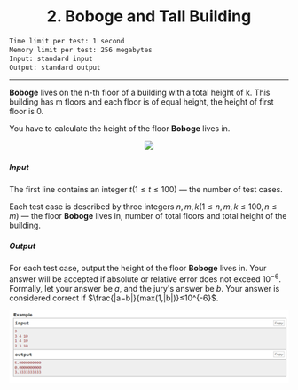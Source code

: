 <h1 align="center">2. Boboge and Tall Building</h1>

    Time limit per test: 1 second
    Memory limit per test: 256 megabytes
    Input: standard input
    Output: standard output

<hr>

<b>Boboge</b> lives on the n-th floor of a building with a total height of k. This building has m floors and each floor is of equal height, the height of first floor is 0.

You have to calculate the height of the floor <b>Boboge</b> lives in.

<p align="center">
<img src="https://espresso.codeforces.com/773fc3cf710170011bee0bcd2cbd1772db324154.png">
</p>

<h5>Input</h5>

The first line contains an integer $t(1≤t≤100)$ — the number of test cases.

Each test case is described by three integers $n,m,k(1≤n,m,k≤100,n≤m)$ — the floor <b>Boboge</b> lives in, number of total floors and total height of the building.

<h5>Output</h5>

For each test case, output the height of the floor <b>Boboge</b> lives in. Your answer will be accepted if absolute or relative error does not exceed $10^{-6}$. Formally, let your answer be $a$, and the jury's answer be $b$. Your answer is considered correct if $\frac{|a−b|}{max(1,|b|)}≤10^{-6}$.

<img src="./sample/boboge_sample.PNG">
